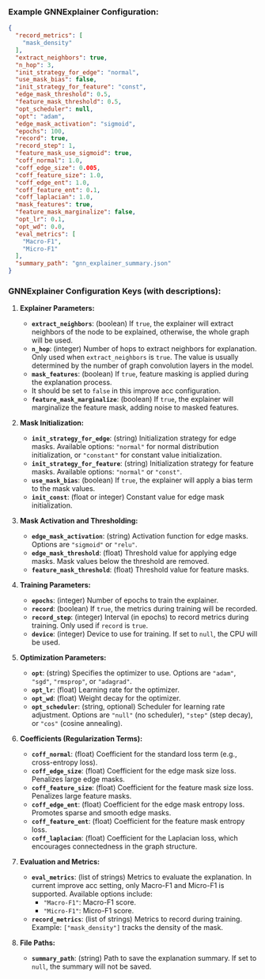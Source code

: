 ### Example GNNExplainer Configuration:

```json
{
  "record_metrics": [
    "mask_density"
  ],
  "extract_neighbors": true,
  "n_hop": 3,
  "init_strategy_for_edge": "normal",
  "use_mask_bias": false,
  "init_strategy_for_feature": "const",
  "edge_mask_threshold": 0.5,
  "feature_mask_threshold": 0.5,
  "opt_scheduler": null,
  "opt": "adam",
  "edge_mask_activation": "sigmoid",
  "epochs": 100,
  "record": true,
  "record_step": 1,
  "feature_mask_use_sigmoid": true,
  "coff_normal": 1.0,
  "coff_edge_size": 0.005,
  "coff_feature_size": 1.0,
  "coff_edge_ent": 1.0,
  "coff_feature_ent": 0.1,
  "coff_laplacian": 1.0,
  "mask_features": true,
  "feature_mask_marginalize": false,
  "opt_lr": 0.1,
  "opt_wd": 0.0,
  "eval_metrics": [
    "Macro-F1",
    "Micro-F1"
  ],
  "summary_path": "gnn_explainer_summary.json"
}
```

### GNNExplainer Configuration Keys (with descriptions):

1. **Explainer Parameters:**

   - **`extract_neighbors`**: (boolean)
     If `true`, the explainer will extract neighbors of the node to be explained, otherwise, the whole graph will be used.
   - **`n_hop`**: (integer)
     Number of hops to extract neighbors for explanation. Only used when `extract_neighbors` is `true`. The value is usually determined by the number of graph convolution layers in the model.
   - **`mask_features`**: (boolean)
     If `true`, feature masking is applied during the explanation process.
   - It should be set to `false` in this improve acc configuration.
   - **`feature_mask_marginalize`**: (boolean)
     If `true`, the explainer will marginalize the feature mask, adding noise to masked features.
2. **Mask Initialization:**

   - **`init_strategy_for_edge`**: (string)
     Initialization strategy for edge masks. Available options: `"normal"` for normal distribution initialization, or `"constant"` for constant value initialization.
   - **`init_strategy_for_feature`**: (string)
     Initialization strategy for feature masks. Available options: `"normal"` or `"const"`.
   - **`use_mask_bias`**: (boolean)
     If `true`, the explainer will apply a bias term to the mask values.
   - **`init_const`**: (float or integer)
     Constant value for edge mask initialization.
     
3. **Mask Activation and Thresholding:**

   - **`edge_mask_activation`**: (string)
     Activation function for edge masks. Options are `"sigmoid"` or `"relu"`.
   - **`edge_mask_threshold`**: (float)
     Threshold value for applying edge masks. Mask values below the threshold are removed.
   - **`feature_mask_threshold`**: (float)
     Threshold value for feature masks.
4. **Training Parameters:**

   - **`epochs`**: (integer)
     Number of epochs to train the explainer.
   - **`record`**: (boolean)
     If `true`, the metrics during training will be recorded.
   - **`record_step`**: (integer)
     Interval (in epochs) to record metrics during training. Only used if `record` is `true`.
   - **`device`**: (integer)
     Device to use for training. If set to `null`, the CPU will be used.
5. **Optimization Parameters:**

   - **`opt`**: (string)
     Specifies the optimizer to use. Options are `"adam"`, `"sgd"`, `"rmsprop"`, or `"adagrad"`.
   - **`opt_lr`**: (float)
     Learning rate for the optimizer.
   - **`opt_wd`**: (float)
     Weight decay for the optimizer.
   - **`opt_scheduler`**: (string, optional)
     Scheduler for learning rate adjustment. Options are `"null"` (no scheduler), `"step"` (step decay), or `"cos"` (cosine annealing).
6. **Coefficients (Regularization Terms):**

   - **`coff_normal`**: (float)
     Coefficient for the standard loss term (e.g., cross-entropy loss).
   - **`coff_edge_size`**: (float)
     Coefficient for the edge mask size loss. Penalizes large edge masks.
   - **`coff_feature_size`**: (float)
     Coefficient for the feature mask size loss. Penalizes large feature masks.
   - **`coff_edge_ent`**: (float)
     Coefficient for the edge mask entropy loss. Promotes sparse and smooth edge masks.
   - **`coff_feature_ent`**: (float)
     Coefficient for the feature mask entropy loss.
   - **`coff_laplacian`**: (float)
     Coefficient for the Laplacian loss, which encourages connectedness in the graph structure.
7. **Evaluation and Metrics:**

   - **`eval_metrics`**: (list of strings) Metrics to evaluate the explanation. In current improve acc setting, only Macro-F1 and Micro-F1 is supported. Available options include:
     - `"Macro-F1"`: Macro-F1 score.
     - `"Micro-F1"`: Micro-F1 score.
   - **`record_metrics`**: (list of strings)
     Metrics to record during training. Example: `["mask_density"]` tracks the density of the mask.
8. **File Paths:**

   - **`summary_path`**: (string)
     Path to save the explanation summary. If set to `null`, the summary will not be saved.

